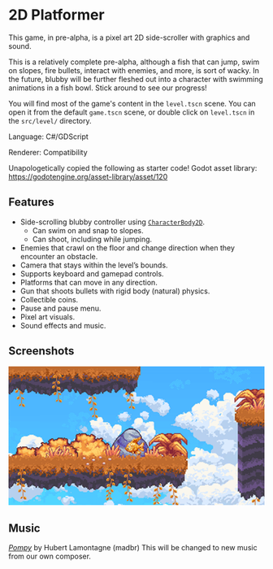 # 2D Platformer

This game, in pre-alpha, is a pixel art 2D side-scroller with graphics and sound.

This is a relatively complete pre-alpha, although a fish
that can jump, swim on slopes, fire bullets,
interact with enemies, and more, is sort of wacky.
In the future, blubby will be further fleshed out into a
character with swimming animations in a fish bowl. Stick
around to see our progress!

You will find most of the game's content in the `level.tscn` scene.
You can open it from the default `game.tscn` scene, or double
click on `level.tscn` in the `src/level/` directory.

Language: C#/GDScript

Renderer: Compatibility

Unapologetically copied the following as starter code!
Godot asset library: https://godotengine.org/asset-library/asset/120

## Features

- Side-scrolling blubby controller using [`CharacterBody2D`](https://docs.godotengine.org/en/latest/classes/class_characterbody2d.html).
    - Can swim on and snap to slopes.
    - Can shoot, including while jumping.
- Enemies that crawl on the floor and change direction when they encounter an obstacle.
- Camera that stays within the level’s bounds.
- Supports keyboard and gamepad controls.
- Platforms that can move in any direction.
- Gun that shoots bullets with rigid body (natural) physics.
- Collectible coins.
- Pause and pause menu.
- Pixel art visuals.
- Sound effects and music.

## Screenshots

![2D Platformer](screenshots/BlubbyPics0.1.png)

## Music

[*Pompy*](https://soundcloud.com/madbr/pompy) by Hubert Lamontagne (madbr)
This will be changed to new music from our own composer.
